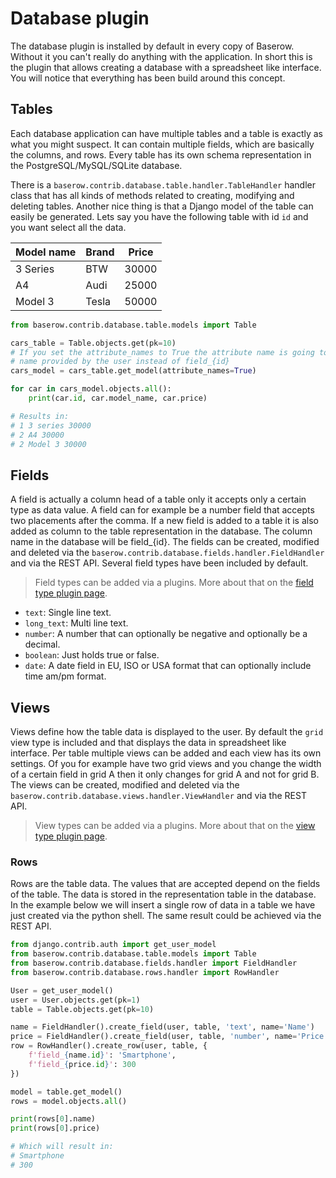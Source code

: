 # Database plugin

The database plugin is installed by default in every copy of Baserow. Without it you 
can't really do anything with the application. In short this is the plugin that allows
creating a database with a spreadsheet like interface. You will notice that everything
has been build around this concept.

## Tables

Each database application can have multiple tables and a table is exactly as what you
might suspect. It can contain multiple fields, which are basically the columns, and 
rows. Every table has its own schema representation in the PostgreSQL/MySQL/SQLite 
database.

There is a `baserow.contrib.database.table.handler.TableHandler` handler class that has
all kinds of methods related to creating, modifying and deleting tables. Another nice
thing is that a Django model of the table can easily be generated. Lets say you have 
the following table with id `id` and you want select all the data.

| Model name | Brand | Price |
|------------|-------|-------|
| 3 Series   | BTW   | 30000 |
| A4         | Audi  | 25000 |
| Model 3    | Tesla | 50000 |

```python
from baserow.contrib.database.table.models import Table

cars_table = Table.objects.get(pk=10)
# If you set the attribute_names to True the attribute name is going to be the field 
# name provided by the user instead of field_{id}
cars_model = cars_table.get_model(attribute_names=True)

for car in cars_model.objects.all():
    print(car.id, car.model_name, car.price)

# Results in:
# 1 3 series 30000
# 2 A4 30000
# 2 Model 3 30000
```

## Fields

A field is actually a column head of a table only it accepts only a certain type as 
data value. A field can for example be a number field that accepts two placements after 
the comma. If a new field is added to a table it is also added as column to the table 
representation in the database. The column name in the database will be field_{id}.
The fields can be created, modified and deleted via the 
`baserow.contrib.database.fields.handler.FieldHandler` and via the REST API. Several 
field types have been included by default.

> Field types can be added via a plugins. More about that on the 
> [field type plugin page](../plugins/field-type.md).

* `text`: Single line text.
* `long_text`: Multi line text.
* `number`: A number that can optionally be negative and optionally be a decimal.
* `boolean`: Just holds true or false.
* `date`: A date field in EU, ISO or USA format that can optionally include time am/pm 
  format.

## Views

Views define how the table data is displayed to the user. By default the `grid` view 
type is included and that displays the data in spreadsheet like interface. Per table
multiple views can be added and each view has its own settings. Of you for example have
two grid views and you change the width of a certain field in grid A then it only 
changes for grid A and not for grid B. The views can be created, modified and deleted 
via the `baserow.contrib.database.views.handler.ViewHandler` and via the REST API.

> View types can be added via a plugins. More about that on the 
> [view type plugin page](../plugins/view-type.md).

### Rows

Rows are the table data. The values that are accepted depend on the fields of the 
table. The data is stored in the representation table in the database. In the example 
below we will insert a single row of data in a table we have just created via the 
python shell. The same result could be achieved via the REST API.

```python
from django.contrib.auth import get_user_model 
from baserow.contrib.database.table.models import Table
from baserow.contrib.database.fields.handler import FieldHandler
from baserow.contrib.database.rows.handler import RowHandler

User = get_user_model()
user = User.objects.get(pk=1)
table = Table.objects.get(pk=10)

name = FieldHandler().create_field(user, table, 'text', name='Name')
price = FieldHandler().create_field(user, table, 'number', name='Price')
row = RowHandler().create_row(user, table, {
    f'field_{name.id}': 'Smartphone',
    f'field_{price.id}': 300
})

model = table.get_model()
rows = model.objects.all()

print(rows[0].name)
print(rows[0].price)

# Which will result in:
# Smartphone
# 300
```
